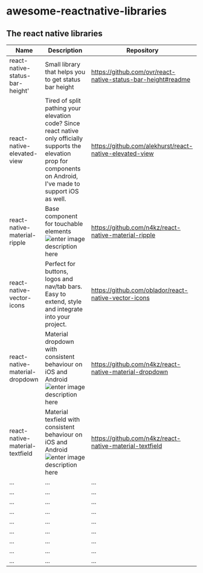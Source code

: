 # awesome-reactnative-libraries

## The react native libraries

|            Name    |Description               |Repository                        |
|------------------|-------------------------------|-----------------------------|
|react-native-status-bar-height'|Small library that helps you to get status bar height            |https://github.com/ovr/react-native-status-bar-height#readme           |
|react-native-elevated-view       |Tired of split pathing your elevation code?  Since react native only officially supports the elevation prop for <View> components on Android, I've made <ElevatedView> to support iOS as well.        |https://github.com/alekhurst/react-native-elevated-view    |
|react-native-material-ripple         |Base component for touchable elements    ![enter image description here](https://cloud.githubusercontent.com/assets/2055622/24832328/459afaf0-1cb6-11e7-975d-accedb67a716.gif)  |https://github.com/n4kz/react-native-material-ripple     |
|react-native-vector-icons       |Perfect for buttons, logos and nav/tab bars. Easy to extend, style and integrate into your project.          |https://github.com/oblador/react-native-vector-icons    |
|react-native-material-dropdown         |Material dropdown with consistent behaviour on iOS and Android ![enter image description here](https://user-images.githubusercontent.com/2055622/27727487-591a807a-5d87-11e7-89f6-f31a442db0c6.gif )| https://github.com/n4kz/react-native-material-dropdown    |
|react-native-material-textfield      | Material texfield with consistent behaviour on iOS and Android ![enter image description here](https://cloud.githubusercontent.com/assets/2055622/24325711/eaa4ff08-11af-11e7-8550-2504c1580979.gif )          |https://github.com/n4kz/react-native-material-textfield     |
|...         |...          |...      |
|...         |...          |...      |
|...         |...          |...      |
|...         |...          |...      |
|...         |...          |...      |
|...         |...          |...      |
|...         |...          |...      |
|...         |...          |...      |
|...         |...          |...      |
